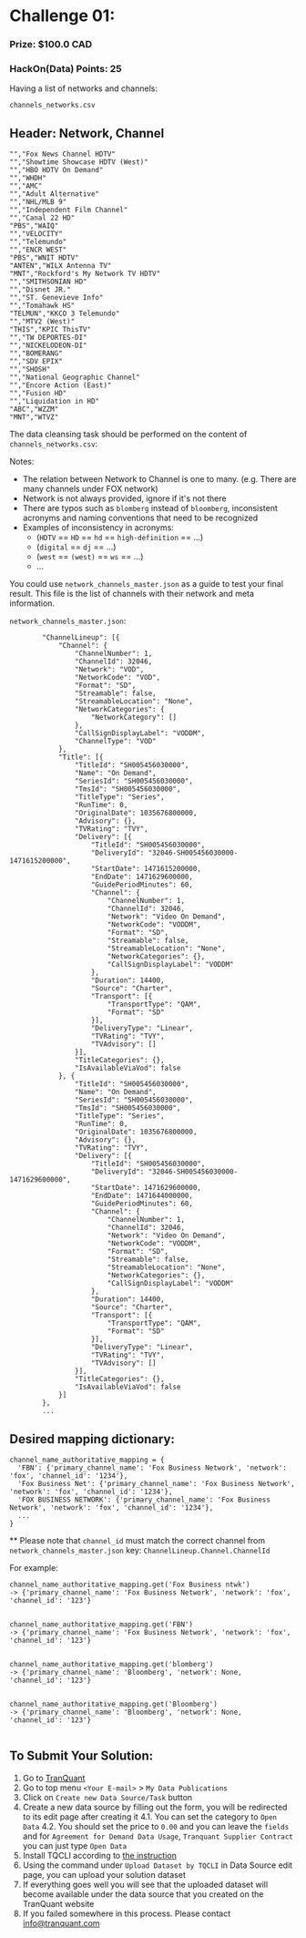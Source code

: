 Challenge 01:
=============

### Prize: $100.0 CAD

### HackOn(Data) Points: 25

Having a list of networks and channels:

`channels_networks.csv`
## Header: Network, Channel
```
"","Fox News Channel HDTV"
"","Showtime Showcase HDTV (West)"
"","HBO HDTV On Demand"
"","WHDH"
"","AMC"
"","Adult Alternative"
"","NHL/MLB 9"
"","Independent Film Channel"
"","Canal 22 HD"
"PBS","WAIQ"
"","VELOCITY"
"","Telemundo"
"","ENCR WEST"
"PBS","WNIT HDTV"
"ANTEN","WILX Antenna TV"
"MNT","Rockford's My Network TV HDTV"
"","SMITHSONIAN HD"
"","Disnet JR."
"","ST. Genevieve Info"
"","Tomahawk HS"
"TELMUN","KKCO 3 Telemundo"
"","MTV2 (West)"
"THIS","KPIC ThisTV"
"","TW DEPORTES-DI"
"","NICKELODEON-DI"
"","BOMERANG"
"","SDV EPIX"
"","SHOSH"
"","National Geographic Channel"
"","Encore Action (East)"
"","Fusion HD"
"","Liquidation in HD"
"ABC","WZZM"
"MNT","WTVZ"
```

The data cleansing task should be performed on the content of `channels_networks.csv`:

Notes: 
- The relation between Network to Channel is one to many. (e.g. There are many channels under FOX network)
- Network is not always provided, ignore if it's not there
- There are typos such as `blomberg` instead of `bloomberg`, inconsistent acronyms and naming conventions that need to be recognized
- Examples of inconsistency in acronyms:
  - (`HDTV` == `HD` == `hd` == `high-definition` == ...)
  - (`digital` == `dj` == ...)
  - (`west` == `(west)` == `ws` == ...)
  - ...

You could use `network_channels_master.json` as a guide to test your final result. This file is the list of channels with their network and meta information.

`network_channels_master.json`:
```
		"ChannelLineup": [{
			"Channel": {
				"ChannelNumber": 1,
				"ChannelId": 32046,
				"Network": "VOD",
				"NetworkCode": "VOD",
				"Format": "SD",
				"Streamable": false,
				"StreamableLocation": "None",
				"NetworkCategories": {
					"NetworkCategory": []
				},
				"CallSignDisplayLabel": "VODDM",
				"ChannelType": "VOD"
			},
			"Title": [{
				"TitleId": "SH005456030000",
				"Name": "On Demand",
				"SeriesId": "SH005456030000",
				"TmsId": "SH005456030000",
				"TitleType": "Series",
				"RunTime": 0,
				"OriginalDate": 1035676800000,
				"Advisory": {},
				"TVRating": "TVY",
				"Delivery": [{
					"TitleId": "SH005456030000",
					"DeliveryId": "32046-SH005456030000-1471615200000",
					"StartDate": 1471615200000,
					"EndDate": 1471629600000,
					"GuidePeriodMinutes": 60,
					"Channel": {
						"ChannelNumber": 1,
						"ChannelId": 32046,
						"Network": "Video On Demand",
						"NetworkCode": "VODDM",
						"Format": "SD",
						"Streamable": false,
						"StreamableLocation": "None",
						"NetworkCategories": {},
						"CallSignDisplayLabel": "VODDM"
					},
					"Duration": 14400,
					"Source": "Charter",
					"Transport": [{
						"TransportType": "QAM",
						"Format": "SD"
					}],
					"DeliveryType": "Linear",
					"TVRating": "TVY",
					"TVAdvisory": []
				}],
				"TitleCategories": {},
				"IsAvailableViaVod": false
			}, {
				"TitleId": "SH005456030000",
				"Name": "On Demand",
				"SeriesId": "SH005456030000",
				"TmsId": "SH005456030000",
				"TitleType": "Series",
				"RunTime": 0,
				"OriginalDate": 1035676800000,
				"Advisory": {},
				"TVRating": "TVY",
				"Delivery": [{
					"TitleId": "SH005456030000",
					"DeliveryId": "32046-SH005456030000-1471629600000",
					"StartDate": 1471629600000,
					"EndDate": 1471644000000,
					"GuidePeriodMinutes": 60,
					"Channel": {
						"ChannelNumber": 1,
						"ChannelId": 32046,
						"Network": "Video On Demand",
						"NetworkCode": "VODDM",
						"Format": "SD",
						"Streamable": false,
						"StreamableLocation": "None",
						"NetworkCategories": {},
						"CallSignDisplayLabel": "VODDM"
					},
					"Duration": 14400,
					"Source": "Charter",
					"Transport": [{
						"TransportType": "QAM",
						"Format": "SD"
					}],
					"DeliveryType": "Linear",
					"TVRating": "TVY",
					"TVAdvisory": []
				}],
				"TitleCategories": {},
				"IsAvailableViaVod": false
			}]
		},
		...
```



## Desired mapping dictionary:

```
channel_name_authoritative_mapping = {
  'FBN': {'primary_channel_name': 'Fox Business Network', 'network': 'fox', 'channel_id': '1234'},
  'Fox Business Net': {'primary_channel_name': 'Fox Business Network', 'network': 'fox', 'channel_id': '1234'},
  'FOX BUSINESS NETWORK': {'primary_channel_name': 'Fox Business Network', 'network': 'fox', 'channel_id': '1234'},
  ...
}

```

** Please note that `channel_id` must match the correct channel from `network_channels_master.json` key: `ChannelLineup.Channel.ChannelId`


For example:
```
channel_name_authoritative_mapping.get('Fox Business ntwk')
-> {'primary_channel_name': 'Fox Business Network', 'network': 'fox', 'channel_id': '123'}


channel_name_authoritative_mapping.get('FBN')
-> {'primary_channel_name': 'Fox Business Network', 'network': 'fox', 'channel_id': '123'}


channel_name_authoritative_mapping.get('blomberg')
-> {'primary_channel_name': 'Bloomberg', 'network': None, 'channel_id': '123'}


channel_name_authoritative_mapping.get('Bloomberg')
-> {'primary_channel_name': 'Bloomberg', 'network': None, 'channel_id': '123'}


```


## To Submit Your Solution:
1. Go to [TranQuant](http://tranquant.com)
2. Go to top menu `<Your E-mail>` > `My Data Publications`
3. Click on `Create new Data Source/Task` button
4. Create a new data source by filling out the form, you will be redirected to its edit page after creating it
4.1. You can set the category to `Open Data`
4.2. You should set the price to `0.00` and you can leave the `fields` and for `Agreement for Demand Data Usage`, `Tranquant Supplier Contract` you can just type `Open Data`
5. Install TQCLI according to [the instruction](https://github.com/Tranquant/tqcli)
6. Using the command under `Upload Dataset by TQCLI` in Data Source edit page, you can upload your solution dataset
7. If everything goes well you will see that the uploaded dataset will become available under the data source that you created on the TranQuant website
8. If you failed somewhere in this process. Please contact info@tranquant.com
